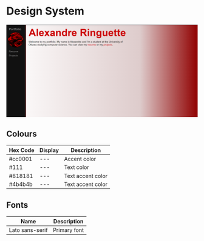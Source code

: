 # Design System

![A raw HTML/CSS main page preview](assets/design_system/main.png)


## Colours

| Hex Code | Display | Description |
| --- | --- | --- |
| #cc0001 | --- | Accent color|
| #111    | --- | Text color |
| #818181 | --- | Text accent color|
| #4b4b4b | --- | Text accent color|


## Fonts

| Name | Description |
|--- | --- | 
| Lato sans-serif | Primary font | 
